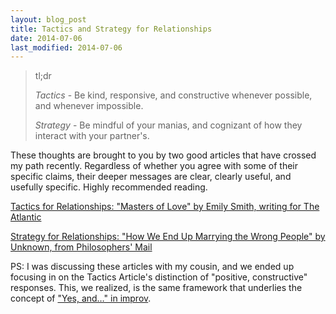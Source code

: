 ```yaml
---
layout: blog_post
title: Tactics and Strategy for Relationships
date: 2014-07-06
last_modified: 2014-07-06
---
```


> tl;dr
> 
> *Tactics* - Be kind, responsive, and constructive whenever possible, and whenever impossible.
> 
> *Strategy* - Be mindful of your manias, and cognizant of how they interact with your partner's.<!--more-->

These thoughts are brought to you by two good articles that have crossed my path recently. Regardless of whether you agree with some of their specific claims, their deeper messages are clear, clearly useful, and usefully specific. Highly recommended reading.

[Tactics for Relationships: "Masters of Love" by Emily Smith, writing for The Atlantic](http://www.theatlantic.com/health/archive/2014/06/happily-ever-after/372573/)

[Strategy for Relationships: "How We End Up Marrying the Wrong People" by Unknown, from Philosophers' Mail](http://www.philosophersmail.com/relationships/how-we-end-up-marrying-the-wrong-people/)

PS: I was discussing these articles with my cousin, and we ended up focusing in on the Tactics Article's distinction of "positive, constructive" responses. This, we realized, is the same framework that underlies the concept of ["Yes, and…" in improv](http://en.wikipedia.org/wiki/Improvisational_theatre#Structure_and_process).
